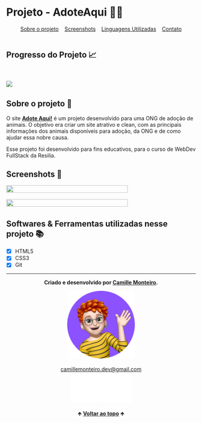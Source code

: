# Projeto - AdoteAqui 🐶🐱


<div id="inicio" align=center>
  <a href="#sobre">Sobre o projeto</a>&nbsp;&nbsp;&nbsp;
  <a href="screenshots">Screenshots</a>&nbsp;&nbsp;&nbsp;
  <a href="#linguagens">Linguagens Utilizadas</a>&nbsp;&nbsp;&nbsp;
  <a href="#contato">Contato</a> 
</div><br>

<h2>Progresso do Projeto 📈</h2><br>

<img src="https://img.shields.io/badge/Status-Conclu%C3%ADdo%20%2F%20Finalizado-sucesso?style=for-the-badge&logo=cachet" height="30em"><br>

<h2 id="sobre">Sobre o projeto 🔎</h2>
<p> O site <strong><a href="https://camimonteiro.github.io/Project_AdoteAqui/">Adote Aqui!</a></strong> é um projeto desenvolvido para uma ONG de adoção de animais. O objetivo era criar um site atrativo e clean, com as principais informações dos animais disponíveis para adoção, da ONG e de como ajudar essa nobre causa. 

Esse projeto foi desenvolvido para fins educativos, para o curso de WebDev FullStack da Resilia.</p>

<h2 id="screenshots">Screenshots 📸</h2>

<img src="https://github.com/camimonteiro/Project_AdoteAqui/blob/main/Imagens/Projeto%20Adote%20Aqui_Camille%20Monteiro.png?raw=true" width="80%" height="50%"><br>

<img src="https://github.com/camimonteiro/Project_AdoteAqui/blob/main/Imagens/Adote%20Aqui%20-%20Screenshot.gif?raw=true" width="80%" height="50%"><br>


<h2 id="linguagens">Softwares & Ferramentas utilizadas nesse projeto 📚</h2>

- [x] HTML5
- [x] CSS3
- [x] Git

<hr>

<div id="contato" align="center">

  **Criado e desenvolvido por [Camille Monteiro](https://www.linkedin.com/in/camillemonteiro/).**
  
 <div align="center">
   <img src="https://raw.githubusercontent.com/camimonteiro/camimonteiro/main/img/Memoji%20Redondo%20-%20Camille_oi.png" height="180em"><br><br>
   <a href="mailto:camillemonteiro.dev@gmail.com">camillemonteiro.dev@gmail.com</a><br>
   <a href="https://github.com/camimonteiro" target="_blank"><img src="https://raw.githubusercontent.com/camimonteiro/Game_SaidaEscarlate/main/Images/GitHubwhite.png" height="80em" title="GitHub de Camille"></a>
   <a href="https://www.linkedin.com/in/camillemonteiro/" target="_blank"><img src="https://raw.githubusercontent.com/camimonteiro/Game_SaidaEscarlate/main/Images/LinkedInWhite.png" height="80em" title="LinkedIn de Camille"></a>
  </div>
</div>

<br>

<div align="center">
  &#129145;&nbsp;<a href="#inicio"><strong>Voltar ao topo</strong></a>&nbsp;&#129145;
</div>
